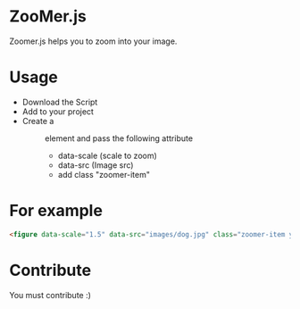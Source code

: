 # ZooMer.js

Zoomer.js helps you to zoom into your image.

# Usage

* Download the Script
* Add to your project
* Create a <figure> element and pass the following attribute
   * data-scale (scale to zoom)
   * data-src (Image src)
   * add class "zoomer-item"
  
# For example
 ```html
 <figure data-scale="1.5" data-src="images/dog.jpg" class="zoomer-item your-classes"></figure>
```

# Contribute
You must contribute :)
